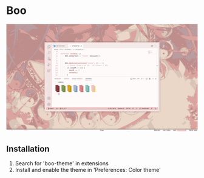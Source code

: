 # Boo

![Image](/Screenshots/theme.png)

## Installation

1. Search for 'boo-theme' in extensions
2. Install and enable the theme in 'Preferences: Color theme'

